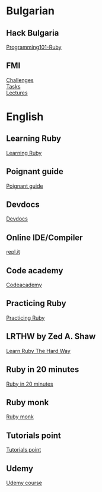 
 # Bulgarian

 ## Hack Bulgaria
<a href = "https://github.com/HackBulgaria/Programming101-Ruby "> Programming101-Ruby</a>

## FMI
<a href = "http://fmi.ruby.bg/challenges "> 
	Challenges <br>
</a>

<a href = "http://fmi.ruby.bg/tasks "> 
	Tasks<br>
</a>

<a href = "http://fmi.ruby.bg/lectures">
	 Lectures<br>
</a>

# English

## Learning Ruby
<a href = "http://rubylearning.com ">
 	Learning Ruby
 </a>
 
## Poignant guide
<a href = "http://poignant.guide/book ">
 	Poignant guide 
 </a>

## Devdocs
<a href = "https://devdocs.io/ruby~2.3/ ">
 	Devdocs 
 </a>

## Online IDE/Compiler
<a href = "https://repl.it/languages/ruby ">
 	repl.it 
 </a>

## Code academy
<a href = "https://www.codecademy.com/learn/ruby "> 
	Codeacademy
</a>

## Practicing Ruby
<a href = "http://practicingruby.com "> 
	Practicing Ruby
</a>
	
## LRTHW by Zed A. Shaw
<a href = "https://learnrubythehardway.org"> 
	Learn Ruby The Hard Way
</a>


## Ruby in 20 minutes

<a href = "https://www.ruby-lang.org/en/documentation/quickstart/">
	Ruby in 20 minutes
</a>

## Ruby monk
<a href = "https://rubymonk.com">
	Ruby monk
</a>

## Tutorials point 
<a href = "https://www.tutorialspoint.com/ruby/">
	Tutorials point
</a>

## Udemy
<a href = "https://www.udemy.com/cart/subscribe/course/1072938/">
		Udemy course
</a>
